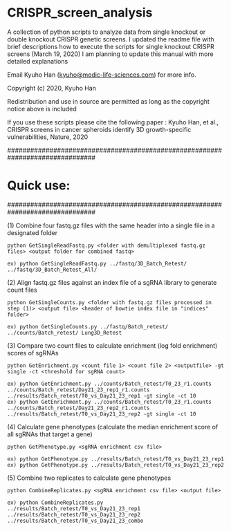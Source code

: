 # CRISPR_screen_analysis

A collection of python scripts to analyze data from single knockout or double knockout CRISPR genetic screens. 
I updated the readme file with brief descriptions how to execute the scripts for single knockout CRISPR screens (March 19, 2020)
I am planning to update this manual with more detailed explanations

Email Kyuho Han (kyuho@medic-life-sciences.com) for more info.

Copyright (c) 2020, Kyuho Han

Redistribution and use in source are permitted as long as the copyright notice above is included

If you use these scripts please cite the following paper :
Kyuho Han, et al., CRISPR screens in cancer spheroids identify 3D growth-specific vulnerabilities, Nature, 2020


###############################################################################
# Quick use:
###############################################################################

(1) Combine four fastq.gz files with the same header into a single file in a designated folder

	python GetSingleReadFastq.py <folder with demultiplexed fastq.gz files> <output folder for combined fastq>

	ex) python GetSingleReadFastq.py ../fastq/3D_Batch_Retest/ ../fastq/3D_Batch_Retest_All/

(2) Align fastq.gz files against an index file of a sgRNA library to generate count files

    python GetSingleCounts.py <folder with fastq.gz files processed in step (1)> <output file> <header of bowtie index file in "indices" folder>

    ex) python GetSingleCounts.py ../fastq/Batch_retest/ ../counts/Batch_retest/ Lung3D_Retest


(3) Compare two count files to calculate enrichment (log fold enrichment) scores of sgRNAs

	python GetEnrichment.py <count file 1> <count file 2> <outputfile> -gt single -ct <threshold for sgRNA count>

	ex) python GetEnrichment.py ../counts/Batch_retest/T0_23_r1.counts ../counts/Batch_retest/Day21_23_rep1_r1.counts ../results/Batch_retest/T0_vs_Day21_23_rep1 -gt single -ct 10
	ex) python GetEnrichment.py ../counts/Batch_retest/T0_23_r1.counts ../counts/Batch_retest/Day21_23_rep2_r1.counts ../results/Batch_retest/T0_vs_Day21_23_rep2 -gt single -ct 10


(4) Calculate gene phenotypes (calculate the median enrichment score of all sgRNAs that target a gene)

	python GetPhenotype.py <sgRNA enrichment csv file>

	ex) python GetPhenotype.py ../results/Batch_retest/T0_vs_Day21_23_rep1
	ex) python GetPhenotype.py ../results/Batch_retest/T0_vs_Day21_23_rep2


(5) Combine two replicates to calculate gene phenotypes

	python CombineReplicates.py <sgRNA enrichment csv file> <output file>

	ex) python CombineReplicates.py ../results/Batch_retest/T0_vs_Day21_23_rep1 ../results/Batch_retest/T0_vs_Day21_23_rep2 ../results/Batch_retest/T0_vs_Day21_23_combo
